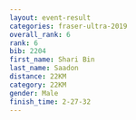```yaml
---
layout: event-result 
categories: fraser-ultra-2019 
overall_rank: 6
rank: 6
bib: 2204
first_name: Shari Bin
last_name: Saadon
distance: 22KM
category: 22KM
gender: Male
finish_time: 2-27-32
---
```

